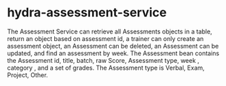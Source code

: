# hydra-assessment-service
The Assessment Service can retrieve all Assessments objects in a table, return an object based on assessment id, 
a trainer can only create an assessment object, an Assessment can be deleted, an Assessment can be updated, and find an assessment by week. 
The Assessment bean contains the Assessment id, title, batch, raw Score, Assessment type, week , category , and a set of grades. 
The Assessment type is Verbal, Exam, Project, Other.
